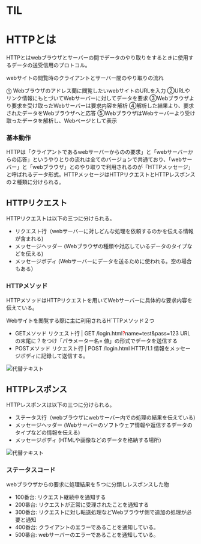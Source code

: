 # TIL
# HTTPとは

HTTPとはwebブラウザとサーバーの間でデータのやり取りをするときに使用するデータの送受信用のプロトコル。

webサイトの閲覧時のクライアントとサーバー間のやり取りの流れ　

⓵ Webブラウザのアドレス蘭に閲覧したいwebサイトのURLを入力
②URLやリンク情報にもとづいてWebサーバーに対してデータを要求
③Webブラウザより要求を受け取ったWebサーバーは要求内容を解析
④解析した結果より、要求されたデータをWebブラウザへと応答
⑤WebブラウザはWebサーバーより受け取ったデータを解析し、Webページとして表示

### 基本動作

HTTPは「クライアントであるwebサーバーからのの要求」と「webサーバーからの応答」というやりとりの流れは全てのバージョンで共通ており、「webサーバー」と「webブラウザ」とのやり取りで利用されるのが『HTTPメッセージ」と呼ばれるデータ形式。HTTPメッセージはHTTPリクエストとHTTPレスポンスの２種類に分けられる。

## HTTPリクエスト

HTTPリクエストは以下の三つに分けられる。

* リクエスト行（webサーバーに対しどんな処理を依頼するのかを伝える情報が含まれる)
* メッセージヘッダー (Webブラウザの種類や対応しているデータのタイプなどを伝える)
* メッセージボディ (Webサーバーにデータを送るために使われる。空の場合もある）


### HTTPメソッド
HTTPメソッドはHTTPリクエストを用いてWebサーバーに具体的な要求内容を伝えている。

Webサイトを閲覧する際に主に利用されるHˇTTPメソッド２つ
* GETメソッド
リクエスト行 | GET /login.html<span style="color: red; ">?</span>name=test&pass=123
URLの末尾に？をつけ「パラメーター名= 値」の形式でデータを送信する
* POSTメソッド
リクエスト行 | POST /login.html HTTP/1.1
情報をメッセージボディに記録して送信する。

![代替テキスト](https://i.gyazo.com/195c5b5d8f458daee1edafa9084e1e4d.png)

## HTTPレスポンス
HTTPレスポンスは以下の三つに分けられる。

* ステータス行（webブラウザにwebサーバー内での処理の結果を伝えている)
* メッセージヘッダー (Webサーバーのソフトウェア情報や返信するデータのタイプなどの情報を伝える)
* メッセージボディ (HTMLや画像などのデータを格納する場所）

![代替テキスト](https://i.gyazo.com/f0bf11f103c33eafb01fee86ce7b4324.png)
### ステータスコード
 
 webブラウザからの要求に処理結果を５つに分類しレスポンスした物
 * 100番台: リクエスト継続中を通知する
 * 200番台: リクエストが正常に受理されたことを通知する
 * 300番台: リクエストに対し転送処理などWebブラウザ側で追加の処理が必要と通知
 * 400番台: クライアントのエラーであることを通知している。
 * 500番台: webサーバーのエラーであることを通知している。




